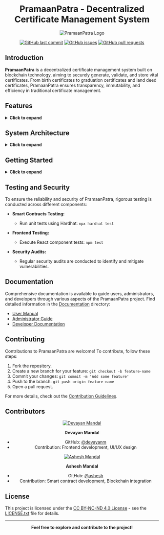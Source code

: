 <div align="center">

# PramaanPatra - Decentralized Certificate Management System

![PramaanPatra Logo](client/public/images/Logo.ico)

[![GitHub last commit](https://img.shields.io/github/last-commit/devayanm/PramaanPatra)](https://github.com/devayanm/PramaanPatra)
[![GitHub issues](https://img.shields.io/github/issues/devayanm/PramaanPatra)](https://github.com/devayanm/PramaanPatra/issues)
[![GitHub pull requests](https://img.shields.io/github/issues-pr/devayanm/PramaanPatra)](https://github.com/devayanm/PramaanPatra/pulls)

</div>

## Introduction

**PramaanPatra** is a decentralized certificate management system built on blockchain technology, aiming to securely generate, validate, and store vital certificates. From birth certificates to graduation certificates and land deed certificates, PramaanPatra ensures transparency, immutability, and efficiency in traditional certificate management.

## Features

<details>
  <summary><strong>Click to expand</strong></summary>

- **Blockchain Security:**
  - Utilizes Ethereum blockchain for smart contracts.
  - Solidity for smart contract development.
  - Ether.js for connecting smart contracts with the frontend.
  - Transparent and secure transactions on the Ethereum mainnet.

- **Dynamic Certificate Records:**
  - Records dynamic and immutable histories of certificates.
  - Enhances trust and reliability by capturing the entire lifecycle of each document.

- **User Authentication and Management:**
  - Secure user registration and login system.
  - Database administrator capability to add and remove users manually.

- **Certificate Generation:**
  - Dynamic form creation for different certificate types.
  - Transaction phase facilitated through Metamask or other web3 providers.
  - Certificates generated in PDF format with QR code for verification.

- **Advantages Over Traditional Certificates:**
  - Increased trust and security with transparent transactions on the Ethereum mainnet.
  - Automation reduces administrative workload and minimizes human errors.
  - Easy verification using transaction details.
  - Immune to fraud access with durable and unmodifiable certificate details.

</details>

## System Architecture

<details>
  <summary><strong>Click to expand</strong></summary>

### Blockchain Infrastructure

- Ethereum blockchain for smart contracts.
- Solidity for smart contract development.
- Ether.js to connect smart contracts with the frontend.
- Hardhat for Ethereum development environment (development purposes).
- Metamask or other web3 providers for transaction handling.

### Frontend

- Developed using React.js for a responsive user interface.
- Redux.js for state management.
- Material UI for a modern and user-friendly design.
- Metamask or other web3 providers for transaction authentication.

### Backend

- Hardhat for Ethereum development environment (development purposes).
- MongoDB as the database for user management.

</details>

## Getting Started

<details>
  <summary><strong>Click to expand</strong></summary>

### Ethereum Smart Contracts

1. Install dependencies: `npm install`
2. Run tests: `npx hardhat test`
3. Report gas usage: `REPORT_GAS=true npx hardhat test`
4. Start local Ethereum node: `npx hardhat node`
5. Deploy smart contracts: `npx hardhat run scripts/deploy.js`

### Frontend

1. Change to the client directory: `cd client`
2. Install dependencies: `npm install`
3. Start the React development server: `npm start`

### Backend

1. Change to the server directory: `cd server`
2. Run the Node.js server: `npm run dev`

### Testnet

- Start a local Ethereum test node: `npx hardhat node`

### Blockchain Deployment

- Deploy on a local Ethereum network: `npx hardhat run --network localhost scripts/deploy.js`

### MongoDB

1. Switch to the "sih" database: `use sih`
2. Retrieve all documents from the "users" collection: `db.users.find({})`
3. Delete all documents from the "users" collection: `db.users.deleteMany({})`

</details>

## Testing and Security

To ensure the reliability and security of PramaanPatra, rigorous testing is conducted across different components:

- **Smart Contracts Testing:**
  - Run unit tests using Hardhat: `npx hardhat test`

- **Frontend Testing:**
  - Execute React component tests: `npm test`

- **Security Audits:**
  - Regular security audits are conducted to identify and mitigate vulnerabilities.

## Documentation

Comprehensive documentation is available to guide users, administrators, and developers through various aspects of the PramaanPatra project. Find detailed information in the [Documentation](docs/) directory:

- [User Manual](docs/user-manual.md)
- [Administrator Guide](docs/admin-guide.md)
- [Developer Documentation](docs/developer-docs.md)

## Contributing

Contributions to PramaanPatra are welcome! To contribute, follow these steps:

1. Fork the repository.
2. Create a new branch for your feature: `git checkout -b feature-name`
3. Commit your changes: `git commit -m 'Add some feature'`
4. Push to the branch: `git push origin feature-name`
5. Open a pull request.

For more details, check out the [Contribution Guidelines](CONTRIBUTING.md).

## Contributors

<div align="center">

[![Devayan Mandal](https://avatars.githubusercontent.com/devayanm?s=100)](https://github.com/devayanm)

**Devayan Mandal**
- GitHub: [@devayanm](https://github.com/devayanm)
- Contribution: Frontend development, UI/UX design

[![Ashesh Mandal](https://avatars.githubusercontent.com/asheshmandal2003?s=100)](https://github.com/asheshmandal2003)

**Ashesh Mandal**
- GitHub: [@ashesh](https://github.com/asheshmandal2003)
- Contribution: Smart contract development, Blockchain integration

<!-- [![Asish Das](https://avatars.githubusercontent.com/u/your-user-id?s=100)](https://github.com/asish)

**Asish Das**
- GitHub: [@asish](https://github.com/asish)
- Contribution: Backend development, Database management

[![Dibbendu Malakar](https://avatars.githubusercontent.com/u/your-user-id?s=100)](https://github.com/dibbendu)

**Dibbendu Malakar**
- GitHub: [@dibbendu](https://github.com/dibbendu)
- Contribution: UI/UX design

[![Ritu Shaw](https://avatars.githubusercontent.com/u/your-user-id?s=100)](https://github.com/ritu)

**Ritu Shaw**
- GitHub: [@ritu](https://github.com/ritu)
- Contribution: UI/UX design

[![Sayantika Chatterjee](https://avatars.githubusercontent.com/u/your-user-id?s=100)](https://github.com/sayantika)

**Sayantika Chatterjee**
- GitHub: [@sayantika](https://github.com/sayantika)
- Contribution: UI/UX design -->

</div>


## License

This project is licensed under the [CC BY-NC-ND 4.0 License](LICENSE.md) - see the [LICENSE.txt](LICENSE.md) file for details.


<div align="center">

---

**Feel free to explore and contribute to the project!**

</div>
